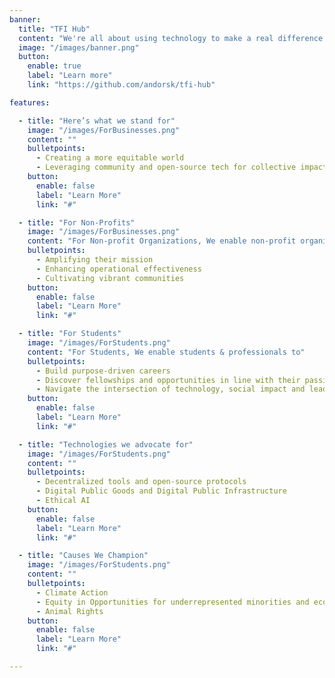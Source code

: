 ```yaml
---
banner:
  title: "TFI Hub"
  content: "We're all about using technology to make a real difference. Are you on board?"
  image: "/images/banner.png"
  button:
    enable: true
    label: "Learn more"
    link: "https://github.com/andorsk/tfi-hub"

features:

  - title: "Here’s what we stand for"
    image: "/images/ForBusinesses.png"
    content: ""
    bulletpoints:
      - Creating a more equitable world 
      - Leveraging community and open-source tech for collective impact 
    button:
      enable: false
      label: "Learn More"
      link: "#"

  - title: "For Non-Profits"
    image: "/images/ForBusinesses.png"
    content: "For Non-profit Organizations, We enable non-profit organizations to select or develop the ideal tech solutions"
    bulletpoints:
      - Amplifying their mission
      - Enhancing operational effectiveness
      - Cultivating vibrant communities
    button:
      enable: false
      label: "Learn More"
      link: "#"

  - title: "For Students"
    image: "/images/ForStudents.png"
    content: "For Students, We enable students & professionals to"
    bulletpoints:
      - Build purpose-driven careers
      - Discover fellowships and opportunities in line with their passions
      - Navigate the intersection of technology, social impact and leadership 
    button:
      enable: false
      label: "Learn More"
      link: "#"

  - title: "Technologies we advocate for"
    image: "/images/ForStudents.png"
    content: ""
    bulletpoints:
      - Decentralized tools and open-source protocols
      - Digital Public Goods and Digital Public Infrastructure 
      - Ethical AI
    button:
      enable: false
      label: "Learn More"
      link: "#"

  - title: "Causes We Champion"
    image: "/images/ForStudents.png"
    content: ""
    bulletpoints:
      - Climate Action
      - Equity in Opportunities for underrepresented minorities and economically disadvantaged communities 
      - Animal Rights
    button:
      enable: false
      label: "Learn More"
      link: "#"

---
```

